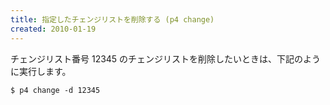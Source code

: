```yaml
---
title: 指定したチェンジリストを削除する (p4 change)
created: 2010-01-19
---
```


チェンジリスト番号 12345 のチェンジリストを削除したいときは、下記のように実行します。

~~~
$ p4 change -d 12345
~~~

